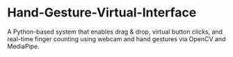 # Hand-Gesture-Virtual-Interface
A Python-based system that enables drag &amp; drop, virtual button clicks, and real-time finger counting using webcam and hand gestures via OpenCV and MediaPipe.
